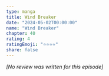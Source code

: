 ```yaml
---
type: manga
title: Wind Breaker
date: "2024-05-02T00:00:00"
name: "Wind Breaker"
chapter: 40
rating: 4
ratingEmoji: "⭐️⭐️⭐️⭐️"
share: false
---
```


_[No review was written for this episode]_